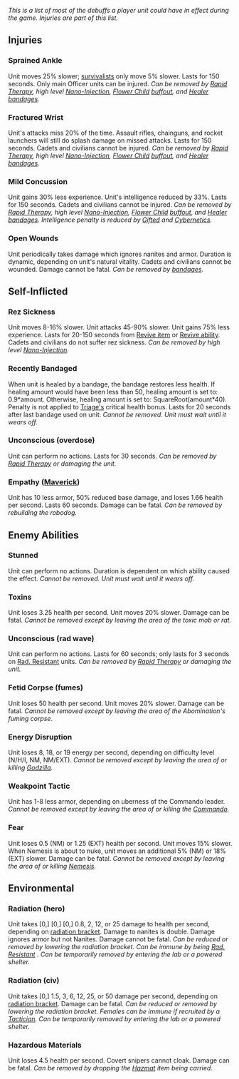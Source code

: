 *This is a list of most of the debuffs a player unit could have in
effect during the game. Injuries are part of this list.*

## Injuries

### Sprained Ankle

Unit moves 25% slower; [survivalists](traits#survivalist "wikilink")
only move 5% slower. Lasts for 150 seconds. Only main Officer units can
be injured. *Can be removed by [Rapid
Therapy](Field_Medic#Rapid_Therapy "wikilink"), high level
[Nano-Injection](Field_Medic#Nano-Injection "wikilink"), [Flower
Child](traits#flowerchild "wikilink")
[buffout](Drugs#buffout "wikilink"), and
[Healer](traits#healer "wikilink")
[bandages](Consumables#bandage "wikilink").*

### Fractured Wrist

Unit's attacks miss 20% of the time. Assault rifles, chainguns, and
rocket launchers will still do splash damage on missed attacks. Lasts
for 150 seconds. Cadets and civilians cannot be injured. *Can be removed
by [Rapid Therapy](Field_Medic#Rapid_Therapy "wikilink"), high level
[Nano-Injection](Field_Medic#Nano-Injection "wikilink"), [Flower
Child](traits#flowerchild "wikilink")
[buffout](Drugs#buffout "wikilink"), and
[Healer](traits#healer "wikilink")
[bandages](Consumables#bandage "wikilink").*

### Mild Concussion

Unit gains 30% less experience. Unit's intelligence reduced by 33%.
Lasts for 150 seconds. Cadets and civilians cannot be injured. *Can be
removed by [Rapid Therapy](Field_Medic#Rapid_Therapy "wikilink"), high
level [Nano-Injection](Field_Medic#Nano-Injection "wikilink"), [Flower
Child](traits#flowerchild "wikilink")
[buffout](Drugs#buffout "wikilink"), and
[Healer](traits#healer "wikilink")
[bandages](Consumables#bandage "wikilink").* *Intelligence penalty is
reduced by [Gifted](traits#gifted "wikilink") and
[Cybernetics](Specializations#Cybernetics "wikilink").*

### Open Wounds

Unit periodically takes damage which ignores nanites and armor. Duration
is dynamic, depending on unit's natural vitality. Cadets and civilians
cannot be wounded. Damage cannot be fatal. *Can be removed by
[bandages](Consumables#bandage "wikilink").*

## Self-Inflicted

### Rez Sickness

Unit moves 8-16% slower. Unit attacks 45-90% slower. Unit gains 75% less
experience. Lasts for 20-150 seconds from [Revive
item](items "wikilink") or [Revive
ability](Field_Medic#Revive "wikilink"). Cadets and civilians do not
suffer rez sickness. *Can be removed by high level
[Nano-Injection](Field_Medic#Nano-Injection "wikilink").*

### Recently Bandaged

When unit is healed by a bandage, the bandage restores less health. If
healing amount would have been less than 50, healing amount is set to:
0.9\*amount. Otherwise, healing amount is set to:
SquareRoot(amount\*40). Penalty is not applied to
[Triage's](Specializations#Triage "wikilink") critical health bonus.
Lasts for 20 seconds after last bandage used on unit. *Cannot be
removed. Unit must wait until it wears off.*

### Unconscious (overdose)

Unit can perform no actions. Lasts for 30 seconds. *Can be removed by
[Rapid Therapy](Field_Medic#Rapid_Therapy "wikilink") or damaging the
unit.*

### Empathy ([Maverick](Maverick "wikilink"))

Unit has 10 less armor, 50% reduced base damage, and loses 1.66 health
per second. Lasts 60 seconds. Damage can be fatal. *Can be removed by
rebuilding the robodog.*

## Enemy Abilities

### Stunned

Unit can perform no actions. Duration is dependent on which ability
caused the effect. *Cannot be removed. Unit must wait until it wears
off.*

### Toxins

Unit loses 3.25 health per second. Unit moves 20% slower. Damage can be
fatal. *Cannot be removed except by leaving the area of the toxic mob or
rat.*

### Unconscious (rad wave)

Unit can perform no actions. Lasts for 60 seconds; only lasts for 3
seconds on [Rad. Resistant](Traits#radresistant "wikilink") units. *Can
be removed by [Rapid Therapy](Field_Medic#Rapid_Therapy "wikilink") or
damaging the unit.*

### Fetid Corpse (fumes)

Unit loses 50 health per second. Unit moves 20% slower. Damage can be
fatal. *Cannot be removed except by leaving the area of the
Abomination's fuming corpse.*

### Energy Disruption

Unit loses 8, 18, or 19 energy per second, depending on difficulty level
(N/H/I, NM, NM/EXT). *Cannot be removed except by leaving the area of or
killing [Godzilla](Bosses#tocBosses9 "wikilink").*

### Weakpoint Tactic

Unit has 1-8 less armor, depending on uberness of the Commando leader.
*Cannot be removed except by leaving the area of or killing the
[Commando](Bosses#tocBosses7 "wikilink").*

### Fear

Unit loses 0.5 (NM) or 1.25 (EXT) health per second. Unit moves 15%
slower. When Nemesis is about to nuke, unit moves an additional 5% (NM)
or 18% (EXT) slower. Damage can be fatal. *Cannot be removed except by
leaving the area of or killing
[Nemesis](Bosses#tocBosses11 "wikilink").*

## Environmental

### Radiation (hero)

Unit takes \[0,\] \[0,\] \[0,\] 0.8, 2, 12, or 25 damage to health per
second, depending on [radiation bracket](rads "wikilink"). Damage to
nanites is double. Damage ignores armor but not Nanites. Damage cannot
be fatal. *Can be reduced or removed by lowering the radiation bracket.
Can be immune by being [Rad. Resistant](Traits#radresistant "wikilink")
. Can be temporarily removed by entering the lab or a powered shelter.*

### Radiation (civ)

Unit takes \[0,\] 1.5, 3, 6, 12, 25, or 50 damage per second, depending
on [radiation bracket](rads "wikilink"). Damage can be fatal. *Can be
reduced or removed by lowering the radiation bracket. Females can be
immune if recruited by a [Tactician](tactician "wikilink"). Can be
temporarily removed by entering the lab or a powered shelter.*

### Hazardous Materials

Unit loses 4.5 health per second. Covert snipers cannot cloak. Damage
can be fatal. *Can be removed by dropping the
[Hazmat](optional#tocoptional6 "wikilink") item being carried.*